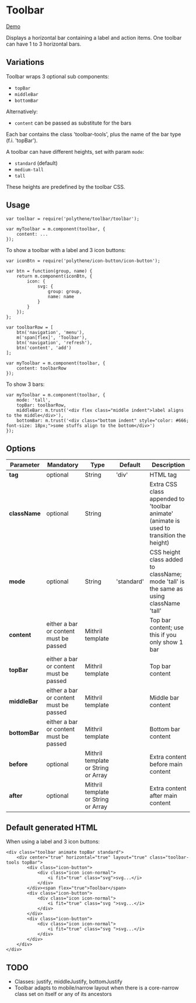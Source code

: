 # Toolbar

<a class="btn-demo" href="http://arthurclemens.github.io/Polythene-Examples/toolbar.html">Demo</a>

Displays a horizontal bar containing a label and action items. One toolbar can have 1 to 3 horizontal bars.


## Variations

Toolbar wraps 3 optional sub components:
* `topBar`
* `middleBar`
* `bottomBar`

Alternatively:
* `content` can be passed as substitute for the bars

Each bar contains the class 'toolbar-tools', plus the name of the bar type (f.i. 'topBar').

A toolbar can have different heights, set with param `mode`:

* `standard` (default)
* `medium-tall`
* `tall`

These heights are predefined by the toolbar CSS.


## Usage

	var toolbar = require('polythene/toolbar/toolbar');

	var myToolbar = m.component(toolbar, {
        content: ...
    });

To show a toolbar with a label and 3 icon buttons:

	var iconBtn = require('polythene/icon-button/icon-button');
	
	var btn = function(group, name) {
	    return m.component(iconBtn, {
	        icon: {
	            svg: {
	                group: group,
	                name: name
	            }
	        }
	    });
	};

	var toolbarRow = [
        btn('navigation', 'menu'),
        m('span[flex]', 'Toolbar'),
        btn('navigation', 'refresh'),
        btn('content', 'add')
    ];

	var myToolbar = m.component(toolbar, {
        content: toolbarRow
    });

To show 3 bars:

	var myToolbar = m.component(toolbar, {
		mode: 'tall',
		topBar: toolbarRow,
		middleBar: m.trust('<div flex class="middle indent">label aligns to the middle</div>'),
		bottomBar: m.trust('<div class="bottom indent" style="color: #666; font-size: 18px;">some stuffs align to the bottom</div>')
    });


## Options

| **Parameter** |  **Mandatory** | **Type** | **Default** | **Description** |
| ------------- | -------------- | -------- | ----------- | --------------- |
| **tag** | optional | String | 'div' | HTML tag |
| **className** | optional | String |  | Extra CSS class appended to 'toolbar animate' (animate is used to transition the height) |
| **mode** | optional | String | 'standard' | CSS height class added to className; mode 'tall' is the same as using className 'tall' |
| **content** | either a bar or content must be passed | Mithril template | | Top bar content; use this if you only show 1 bar |
| **topBar** | either a bar or content must be passed | Mithril template | | Top bar content |
| **middleBar** | either a bar or content must be passed | Mithril template | | Middle bar content |
| **bottomBar** | either a bar or content must be passed | Mithril template | | Bottom bar content |
| **before** | optional | Mithril template or String or Array | | Extra content before main content |
| **after** | optional | Mithril template or String or Array | | Extra content after main content |


## Default generated HTML

When using a label and 3 icon buttons:

	<div class="toolbar animate topBar standard">
		<div center="true" horizontal="true" layout="true" class="toolbar-tools topBar">
			<div class="icon-button">
				<div class="icon icon-normal">
					<i fit="true" class="svg">svg...</i>
				</div>
			</div><span flex="true">Toolbar</span>
			<div class="icon-button">
				<div class="icon icon-normal">
					<i fit="true" class="svg ">svg...</i>
				</div>
			</div>
			<div class="icon-button">
				<div class="icon icon-normal">
					<i fit="true" class="svg ">svg...</i>
				</div>
			</div>
		</div>
	</div>


## TODO

* Classes: justify, middleJustify, bottomJustify
* Toolbar adapts to mobile/narrow layout when there is a core-narrow class set on itself or any of its ancestors

